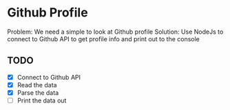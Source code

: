 # Github Profile

Problem: We need a simple to look at Github profile
Solution: Use NodeJs to connect to Github API to
get profile info and print out to the console


## TODO

* [x] Connect to Github API
* [x] Read the data
* [x] Parse the data
* [ ]  Print the data out